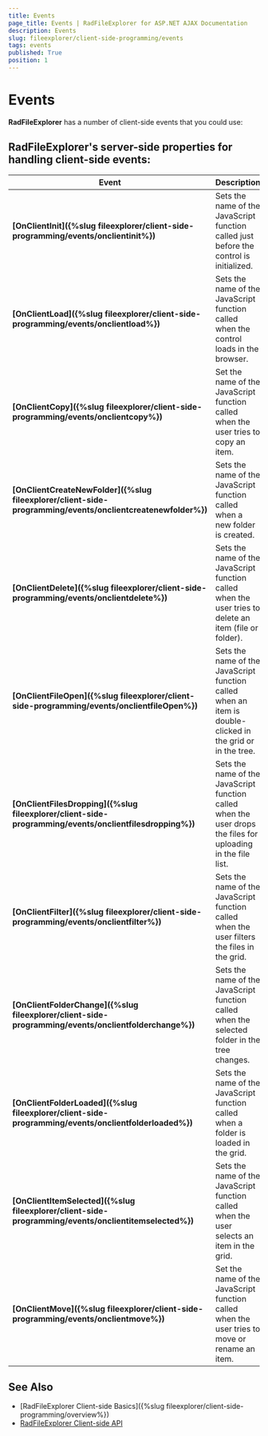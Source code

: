 ```yaml
---
title: Events
page_title: Events | RadFileExplorer for ASP.NET AJAX Documentation
description: Events
slug: fileexplorer/client-side-programming/events
tags: events
published: True
position: 1
---
```


# Events

**RadFileExplorer** has a number of client-side events that you could use:

## RadFileExplorer's server-side properties for handling client-side events:

|  **Event**  |  **Description**  |
| ------ | ------ |
| **[OnClientInit]({%slug fileexplorer/client-side-programming/events/onclientinit%})** |Sets the name of the JavaScript function called just before the control is initialized.|
| **[OnClientLoad]({%slug fileexplorer/client-side-programming/events/onclientload%})** |Sets the name of the JavaScript function called when the control loads in the browser.|
| **[OnClientCopy]({%slug fileexplorer/client-side-programming/events/onclientcopy%})** |Set the name of the JavaScript function called when the user tries to copy an item.|
| **[OnClientCreateNewFolder]({%slug fileexplorer/client-side-programming/events/onclientcreatenewfolder%})** |Sets the name of the JavaScript function called when a new folder is created.|
| **[OnClientDelete]({%slug fileexplorer/client-side-programming/events/onclientdelete%})** |Sets the name of the JavaScript function called when the user tries to delete an item (file or folder).|
| **[OnClientFileOpen]({%slug fileexplorer/client-side-programming/events/onclientfileOpen%})** |Sets the name of the JavaScript function called when an item is double-clicked in the grid or in the tree.|
| **[OnClientFilesDropping]({%slug fileexplorer/client-side-programming/events/onclientfilesdropping%})** |Sets the name of the JavaScript function called when the user drops the files for uploading in the file list.|
| **[OnClientFilter]({%slug fileexplorer/client-side-programming/events/onclientfilter%})** |Sets the name of the JavaScript function called when the user filters the files in the grid.|
| **[OnClientFolderChange]({%slug fileexplorer/client-side-programming/events/onclientfolderchange%})** |Sets the name of the JavaScript function called when the selected folder in the tree changes.|
| **[OnClientFolderLoaded]({%slug fileexplorer/client-side-programming/events/onclientfolderloaded%})** |Sets the name of the JavaScript function called when a folder is loaded in the grid.|
| **[OnClientItemSelected]({%slug fileexplorer/client-side-programming/events/onclientitemselected%})** |Sets the name of the JavaScript function called when the user selects an item in the grid.|
| **[OnClientMove]({%slug fileexplorer/client-side-programming/events/onclientmove%})** |Set the name of the JavaScript function called when the user tries to move or rename an item.|




## See Also

 * [RadFileExplorer Client-side Basics]({%slug fileexplorer/client-side-programming/overview%})
 * [RadFileExplorer Client-side API](http://docs.telerik.com/devtools/aspnet-ajax/api/client/Telerik.Web.UI.RadFileExplorer)

